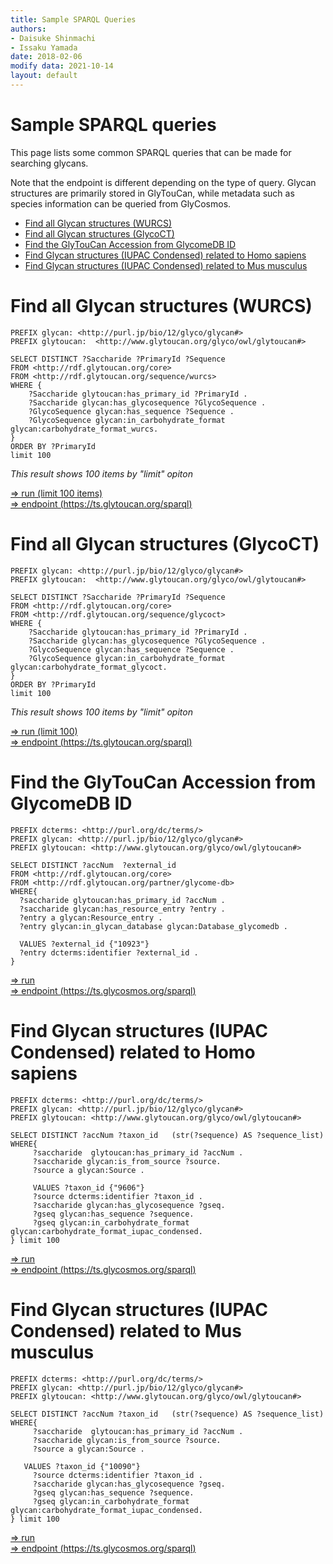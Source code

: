 ```yaml
---
title: Sample SPARQL Queries
authors:
- Daisuke Shinmachi
- Issaku Yamada
date: 2018-02-06
modify data: 2021-10-14
layout: default
---
```

# Sample SPARQL queries
This page lists some common SPARQL queries that can be made for searching glycans.

Note that the endpoint is different depending on the type of query.  Glycan structures are primarily stored in GlyTouCan,
while metadata such as species information can be queried from GlyCosmos.

<!-- TOC depthFrom:1 depthTo:6 withLinks:1 updateOnSave:1 orderedList:0 -->

- [Find all Glycan structures (WURCS)](#find-all-glycan-structures-wurcs)
- [Find all Glycan structures (GlycoCT)](#find-all-glycan-structures-glycoct)
- [Find the GlyTouCan Accession from GlycomeDB ID](#find-a-glytoucan-accession-from-glycomedb-id)
- [Find Glycan structures (IUPAC Condensed) related to Homo sapiens](#find-glycan-structures-iupac-condensed-related-to-homo-sapiens)
- [Find Glycan structures (IUPAC Condensed) related to Mus musculus](#find-glycan-structures-iupac-condensed-related-to-mus-musculus)

<!-- /TOC -->


# Find all Glycan structures (WURCS)

```
PREFIX glycan: <http://purl.jp/bio/12/glyco/glycan#>
PREFIX glytoucan:  <http://www.glytoucan.org/glyco/owl/glytoucan#>

SELECT DISTINCT ?Saccharide ?PrimaryId ?Sequence
FROM <http://rdf.glytoucan.org/core>
FROM <http://rdf.glytoucan.org/sequence/wurcs>
WHERE {
    ?Saccharide glytoucan:has_primary_id ?PrimaryId .
    ?Saccharide glycan:has_glycosequence ?GlycoSequence .
    ?GlycoSequence glycan:has_sequence ?Sequence .
    ?GlycoSequence glycan:in_carbohydrate_format glycan:carbohydrate_format_wurcs.
}
ORDER BY ?PrimaryId
limit 100
```

*This result shows 100 items by "limit" opiton*

[=> run (limit 100 items)](https://ts.glytoucan.org/sparql?default-graph-uri=&query=PREFIX+glycan%3A+%3Chttp%3A%2F%2Fpurl.jp%2Fbio%2F12%2Fglyco%2Fglycan%23%3E%0D%0APREFIX+glytoucan%3A++%3Chttp%3A%2F%2Fwww.glytoucan.org%2Fglyco%2Fowl%2Fglytoucan%23%3E%0D%0A%0D%0ASELECT+DISTINCT+%3FSaccharide+%3FPrimaryId+%3FSequence%0D%0AFROM+%3Chttp%3A%2F%2Frdf.glytoucan.org%2Fcore%3E%0D%0AFROM+%3Chttp%3A%2F%2Frdf.glytoucan.org%2Fsequence%2Fwurcs%3E%0D%0AWHERE+%7B%0D%0A++++%3FSaccharide+glytoucan%3Ahas_primary_id+%3FPrimaryId+.%0D%0A++++%3FSaccharide+glycan%3Ahas_glycosequence+%3FGlycoSequence+.%0D%0A++++%3FGlycoSequence+glycan%3Ahas_sequence+%3FSequence+.%0D%0A++++%3FGlycoSequence+glycan%3Ain_carbohydrate_format+glycan%3Acarbohydrate_format_wurcs.%0D%0A%7D%0D%0AORDER+BY+%3FPrimaryId%0D%0Alimit+100&format=text%2Fhtml&timeout=0&debug=on)<br>
[=> endpoint (https://ts.glytoucan.org/sparql)](https://ts.glytoucan.org/sparql)


# Find all Glycan structures (GlycoCT)

```
PREFIX glycan: <http://purl.jp/bio/12/glyco/glycan#>
PREFIX glytoucan:  <http://www.glytoucan.org/glyco/owl/glytoucan#>

SELECT DISTINCT ?Saccharide ?PrimaryId ?Sequence
FROM <http://rdf.glytoucan.org/core>
FROM <http://rdf.glytoucan.org/sequence/glycoct>
WHERE {
    ?Saccharide glytoucan:has_primary_id ?PrimaryId .
    ?Saccharide glycan:has_glycosequence ?GlycoSequence .
    ?GlycoSequence glycan:has_sequence ?Sequence .
    ?GlycoSequence glycan:in_carbohydrate_format glycan:carbohydrate_format_glycoct.
}
ORDER BY ?PrimaryId
limit 100
```

*This result shows 100 items by "limit" opiton*

[=> run (limit 100)](https://ts.glycosmos.org/sparql?query=PREFIX+dcterms%3A+%3Chttp%3A%2F%2Fpurl.org%2Fdc%2Fterms%2F%3E%0D%0APREFIX+glycan%3A+%3Chttp%3A%2F%2Fpurl.jp%2Fbio%2F12%2Fglyco%2Fglycan%23%3E%0D%0APREFIX+glytoucan%3A+%3Chttp%3A%2F%2Fwww.glytoucan.org%2Fglyco%2Fowl%2Fglytoucan%23%3E%0D%0A%0D%0ASELECT+DISTINCT+%3FaccNum++%3Fexternal_id%0D%0AFROM+%3Chttp%3A%2F%2Frdf.glytoucan.org%2Fcore%3E%0D%0AFROM+%3Chttp%3A%2F%2Frdf.glytoucan.org%2Fpartner%2Fglycome-db%3E%0D%0AWHERE%7B%0D%0A++%3Fsaccharide+glytoucan%3Ahas_primary_id+%3FaccNum+.%0D%0A++%3Fsaccharide+glycan%3Ahas_resource_entry+%3Fentry+.%0D%0A++%3Fentry+a+glycan%3AResource_entry+.%0D%0A++%3Fentry+glycan%3Ain_glycan_database+glycan%3ADatabase_glycomedb+.%0D%0A%0D%0A++VALUES+%3Fexternal_id+%7B%2210923%22%7D%0D%0A++%3Fentry+dcterms%3Aidentifier+%3Fexternal_id+.%0D%0A%7D&render=HTML&limit=25&offset=0#loadstar-results-section)<br>
[=> endpoint (https://ts.glytoucan.org/sparql)](https://ts.glytoucan.org/sparql)


# Find the GlyTouCan Accession from GlycomeDB ID

```
PREFIX dcterms: <http://purl.org/dc/terms/>
PREFIX glycan: <http://purl.jp/bio/12/glyco/glycan#>
PREFIX glytoucan: <http://www.glytoucan.org/glyco/owl/glytoucan#>

SELECT DISTINCT ?accNum  ?external_id
FROM <http://rdf.glytoucan.org/core>
FROM <http://rdf.glytoucan.org/partner/glycome-db>
WHERE{
  ?saccharide glytoucan:has_primary_id ?accNum .
  ?saccharide glycan:has_resource_entry ?entry .
  ?entry a glycan:Resource_entry .
  ?entry glycan:in_glycan_database glycan:Database_glycomedb .

  VALUES ?external_id {"10923"}
  ?entry dcterms:identifier ?external_id .
}
```

[=> run](https://ts.glycosmos.org/sparql?query=PREFIX+dcterms%3A+%3Chttp%3A%2F%2Fpurl.org%2Fdc%2Fterms%2F%3E%0D%0APREFIX+glycan%3A+%3Chttp%3A%2F%2Fpurl.jp%2Fbio%2F12%2Fglyco%2Fglycan%23%3E%0D%0APREFIX+glytoucan%3A+%3Chttp%3A%2F%2Fwww.glytoucan.org%2Fglyco%2Fowl%2Fglytoucan%23%3E%0D%0A%0D%0ASELECT+DISTINCT+%3FaccNum++%3Fexternal_id%0D%0AFROM+%3Chttp%3A%2F%2Frdf.glytoucan.org%2Fcore%3E%0D%0AFROM+%3Chttp%3A%2F%2Frdf.glytoucan.org%2Fpartner%2Fglycome-db%3E%0D%0AWHERE%7B%0D%0A++%3Fsaccharide+glytoucan%3Ahas_primary_id+%3FaccNum+.%0D%0A++%3Fsaccharide+glycan%3Ahas_resource_entry+%3Fentry+.%0D%0A++%3Fentry+a+glycan%3AResource_entry+.%0D%0A++%3Fentry+glycan%3Ain_glycan_database+glycan%3ADatabase_glycomedb+.%0D%0A%0D%0A++VALUES+%3Fexternal_id+%7B%2210923%22%7D%0D%0A++%3Fentry+dcterms%3Aidentifier+%3Fexternal_id+.%0D%0A%7D&render=HTML&limit=25&offset=0#loadstar-results-section)<br>
[=> endpoint (https://ts.glycosmos.org/sparql)](https://ts.glycosmos.org/sparql)


# Find Glycan structures (IUPAC Condensed) related to Homo sapiens

```
PREFIX dcterms: <http://purl.org/dc/terms/>
PREFIX glycan: <http://purl.jp/bio/12/glyco/glycan#>
PREFIX glytoucan: <http://www.glytoucan.org/glyco/owl/glytoucan#>

SELECT DISTINCT ?accNum ?taxon_id   (str(?sequence) AS ?sequence_list)
WHERE{
	 ?saccharide  glytoucan:has_primary_id ?accNum .
	 ?saccharide glycan:is_from_source ?source.
	 ?source a glycan:Source .

	 VALUES ?taxon_id {"9606"}
	 ?source dcterms:identifier ?taxon_id .
	 ?saccharide glycan:has_glycosequence ?gseq.
	 ?gseq glycan:has_sequence ?sequence.
	 ?gseq glycan:in_carbohydrate_format glycan:carbohydrate_format_iupac_condensed.
} limit 100
```

[=> run](https://ts.glycosmos.org/sparql?query=PREFIX+dcterms%3A+%3Chttp%3A%2F%2Fpurl.org%2Fdc%2Fterms%2F%3E%0D%0APREFIX+glycan%3A+%3Chttp%3A%2F%2Fpurl.jp%2Fbio%2F12%2Fglyco%2Fglycan%23%3E%0D%0APREFIX+glytoucan%3A+%3Chttp%3A%2F%2Fwww.glytoucan.org%2Fglyco%2Fowl%2Fglytoucan%23%3E%0D%0A%0D%0ASELECT+DISTINCT+%3FaccNum+%3Ftaxon_id+++%28str%28%3Fsequence%29+AS+%3Fsequence_list%29%0D%0AWHERE%7B%0D%0A%09+%3Fsaccharide++glytoucan%3Ahas_primary_id+%3FaccNum+.%0D%0A%09+%3Fsaccharide+glycan%3Ais_from_source+%3Fsource.%0D%0A%09+%3Fsource+a+glycan%3ASource+.%0D%0A%0D%0A%09+VALUES+%3Ftaxon_id+%7B%229606%22%7D%0D%0A%09+%3Fsource+dcterms%3Aidentifier+%3Ftaxon_id+.%0D%0A%09+%3Fsaccharide+glycan%3Ahas_glycosequence+%3Fgseq.%0D%0A%09+%3Fgseq+glycan%3Ahas_sequence+%3Fsequence.%0D%0A%09+%3Fgseq+glycan%3Ain_carbohydrate_format+glycan%3Acarbohydrate_format_iupac_condensed.%0D%0A%7D+limit+100&render=HTML&limit=25&offset=0#loadstar-results-section)<br>
[=> endpoint (https://ts.glycosmos.org/sparql)](https://ts.glycosmos.org/sparql)



# Find Glycan structures (IUPAC Condensed) related to Mus musculus

```
PREFIX dcterms: <http://purl.org/dc/terms/>
PREFIX glycan: <http://purl.jp/bio/12/glyco/glycan#>
PREFIX glytoucan: <http://www.glytoucan.org/glyco/owl/glytoucan#>

SELECT DISTINCT ?accNum ?taxon_id   (str(?sequence) AS ?sequence_list)
WHERE{
	 ?saccharide  glytoucan:has_primary_id ?accNum .
	 ?saccharide glycan:is_from_source ?source.
	 ?source a glycan:Source .

   VALUES ?taxon_id {"10090"}
	 ?source dcterms:identifier ?taxon_id .
	 ?saccharide glycan:has_glycosequence ?gseq.
	 ?gseq glycan:has_sequence ?sequence.
	 ?gseq glycan:in_carbohydrate_format glycan:carbohydrate_format_iupac_condensed.
} limit 100
```

[=> run](https://ts.glycosmos.org/sparql?query=PREFIX+dcterms%3A+%3Chttp%3A%2F%2Fpurl.org%2Fdc%2Fterms%2F%3E%0D%0APREFIX+glycan%3A+%3Chttp%3A%2F%2Fpurl.jp%2Fbio%2F12%2Fglyco%2Fglycan%23%3E%0D%0APREFIX+glytoucan%3A+%3Chttp%3A%2F%2Fwww.glytoucan.org%2Fglyco%2Fowl%2Fglytoucan%23%3E%0D%0A%0D%0ASELECT+DISTINCT+%3FaccNum+%3Ftaxon_id+++%28str%28%3Fsequence%29+AS+%3Fsequence_list%29%0D%0AWHERE%7B%0D%0A%09+%3Fsaccharide++glytoucan%3Ahas_primary_id+%3FaccNum+.%0D%0A%09+%3Fsaccharide+glycan%3Ais_from_source+%3Fsource.%0D%0A%09+%3Fsource+a+glycan%3ASource+.%0D%0A%0D%0A+++VALUES+%3Ftaxon_id+%7B%2210090%22%7D%0D%0A%09+%3Fsource+dcterms%3Aidentifier+%3Ftaxon_id+.%0D%0A%09+%3Fsaccharide+glycan%3Ahas_glycosequence+%3Fgseq.%0D%0A%09+%3Fgseq+glycan%3Ahas_sequence+%3Fsequence.%0D%0A%09+%3Fgseq+glycan%3Ain_carbohydrate_format+glycan%3Acarbohydrate_format_iupac_condensed.%0D%0A%7D+limit+100&render=HTML&limit=25&offset=0#loadstar-results-section)<br>
[=> endpoint (https://ts.glycosmos.org/sparql)](https://ts.glycosmos.org/sparql)
